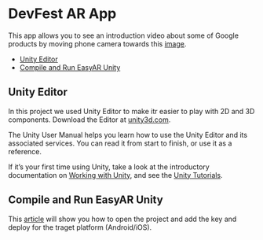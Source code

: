 # DevFest AR App

This app allows you to see an introduction video about some of Google products by moving phone camera towards this [image](/Assets/StreamingAssets/GDG_DevFest_Tangier_2018.jpg).

- [Unity Editor](#unity)
- [Compile and Run EasyAR Unity](#easyar)

## Unity Editor

In this project we used Unity Editor to make itr easier to play with 2D and 3D components. Download the Editor at [unity3d.com](https://unity3d.com/unity).

The Unity User Manual helps you learn how to use the Unity Editor and its associated services. You can read it from start to finish, or use it as a reference.

If it’s your first time using Unity, take a look at the introductory documentation on [Working with Unity](https://docs.unity3d.com/Manual/UnityOverview.html), and see the [Unity Tutorials](https://unity3d.com/learn/tutorials).

## Compile and Run EasyAR Unity

This [article](http://bit.ly/2BcuJTi) will show you how to open the project and add the key and deploy for the traget platform (Android/iOS).
